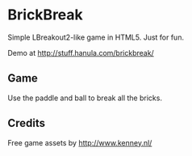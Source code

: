 BrickBreak
==========

Simple LBreakout2-like game in HTML5. Just for fun.

Demo at <http://stuff.hanula.com/brickbreak/>

Game
----

Use the paddle and ball to break all the bricks.


Credits
-------

Free game assets by <http://www.kenney.nl/>
